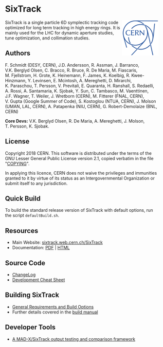 # SixTrack

<img src="CERN-logo.png" align="right">

SixTrack is a single particle 6D symplectic tracking code optimized for long term tracking in high energy rings.
It is mainly used for the LHC for dynamic aperture studies, tune optimization, and collimation studies.

## Authors

F.&nbsp;Schmidt (DESY, CERN),
J.D.&nbsp;Andersson,
R.&nbsp;Assman,
J.&nbsp;Barranco,
V.K.&nbsp;Berglyd&nbsp;Olsen,
C.&nbsp;Bracco,
R.&nbsp;Bruce,
R.&nbsp;De&nbsp;Maria,
M.&nbsp;Fiascaris,
M.&nbsp;Fjellstrom,
H.&nbsp;Grote,
K.&nbsp;Heinemann,
F.&nbsp;James,
K.&nbsp;Koelbig,
R.&nbsp;Kwee-Hinzmann,
Y.&nbsp;Levinsen,
E.&nbsp;Mcintosh,
A.&nbsp;Mereghetti,
D.&nbsp;Mirarchi,
K.&nbsp;Paraschou,
T.&nbsp;Persson,
V.&nbsp;Previtali,
E.&nbsp;Quaranta,
H.&nbsp;Ranshall,
S.&nbsp;Redaelli,
A.&nbsp;Rossi,
A.&nbsp;Santamaria,
K.&nbsp;Sjobak,
Y.&nbsp;Sun,
C.&nbsp;Tambasco,
M.&nbsp;Vaenttinen,
J.F.&nbsp;Wagner,
T.&nbsp;Weiler,
J.&nbsp;Wretborn (CERN),
M.&nbsp;Fitterer (FNAL, CERN),
V.&nbsp;Gupta (Google Summer of Code),
S.&nbsp;Kostoglou (NTUA, CERN),
J.&nbsp;Molson (UMAN, LAL, CERN),
A.&nbsp;Patapenka (NIU, CERN),
G.&nbsp;Robert-Demolaize (BNL, CERN)

**Core Devs:**
V.K.&nbsp;Berglyd&nbsp;Olsen,
R.&nbsp;De&nbsp;Maria,
A.&nbsp;Mereghetti,
J.&nbsp;Molson,
T.&nbsp;Persson,
K.&nbsp;Sjobak.

## License

Copyright 2018 CERN. This software is distributed under the terms of the GNU Lesser General Public License version 2.1, copied verbatim in the file "[COPYING](source/COPYING)".

In applying this licence, CERN does not waive the privileges and immunities granted to it by virtue of its status as an Intergovernmental Organization or submit itself to any jurisdiction.

## Quick Build

To build the standard release version of SixTrack with default options, run the script `defaultBuild.sh`.

## Resources

  * Main Website: [sixtrack.web.cern.ch/SixTrack](http://sixtrack.web.cern.ch/SixTrack/)
  * Documentation: [PDF](http://sixtrack.web.cern.ch/SixTrack/docs/user_manual.pdf) | [HTML](http://sixtrack.web.cern.ch/SixTrack/docs/user_full/manual.php)

## Source Code

  * [ChangeLog](CHANGELOG.md)
  * [Development Cheat Sheet](doc/dev_cheatsheet.md)

## Building SixTrack

  * [General Requirements and Build Options](doc/build_sixtrack.md)
  * Further details covered in the [build manual](http://sixtrack.web.cern.ch/SixTrack/docs/building_sixtrack.pdf)

## Developer Tools

  * [A MAD-X/SixTrack output testing and comparison framework](devtools/physicsBenchmark/README.md)
